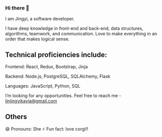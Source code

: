 ### Hi there 👋 
I am Jingyi, a software developer.

I have deep knowledge in front-end and back-end, data structures, algorithms, teamwork, and communication. Love to make everything in an order that makes logical sense.

## Technical proficiencies include:

Frontend: React, Redux, Bootstrap, Jinja

Backend: Node.js, PostgreSQL, SQLAlchemy, Flask

Languages: JavaScript, Python, SQL

I’m looking for any opportunities. Feel free to reach me - linjingyikayla@gmail.com

## Others
😄 Pronouns: She
⚡ Fun fact: love corgi!!


